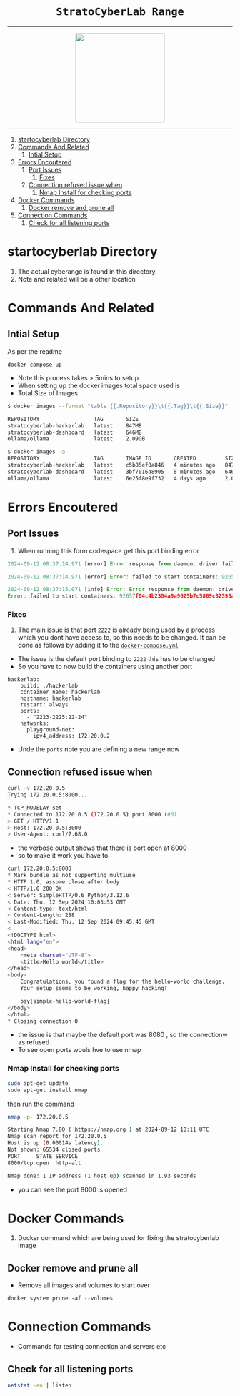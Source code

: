 <h1 align="center"><code>StratoCyberLab Range</code></h1>

---

<center>
  <a href="https://cybersecurity.bsy.fel.cvut.cz/" target="_blank">
    <img src="https://cybersecurity.bsy.fel.cvut.cz/images/illustration_class_rotated_hu3293537521e43043adfb2a5a2e5511e1_804977_1012x759_resize_q85_h3_lanczos_3.webp" width="200">
  </a>
</center>

---

1. [startocyberlab Directory](#startocyberlab-directory)
2. [Commands And Related](#commands-and-related)
   1. [Intial Setup](#intial-setup)
3. [Errors Encoutered](#errors-encoutered)
   1. [Port Issues](#port-issues)
      1. [Fixes](#fixes)
   2. [Connection refused issue when](#connection-refused-issue-when)
      1. [Nmap Install for checking ports](#nmap-install-for-checking-ports)
4. [Docker Commands](#docker-commands)
   1. [Docker remove and prune all](#docker-remove-and-prune-all)
5. [Connection Commands](#connection-commands)
   1. [Check for all listening ports](#check-for-all-listening-ports)

# startocyberlab Directory

1. The actual cyberange is found in this directory.
2. Note and related will be a other location

# Commands And Related

## Intial Setup

As per the readme

```docker
docker compose up
```

- Note this process takes > 5mins to setup
- When setting up the docker images total space used is
- Total Size of Images

```sh
$ docker images --format "table {{.Repository}}\t{{.Tag}}\t{{.Size}}"

REPOSITORY                 TAG       SIZE
stratocyberlab-hackerlab   latest    847MB
stratocyberlab-dashboard   latest    646MB
ollama/ollama              latest    2.09GB

$ docker images -a
REPOSITORY                 TAG       IMAGE ID       CREATED         SIZE
stratocyberlab-hackerlab   latest    c5b85ef0a846   4 minutes ago   847MB
stratocyberlab-dashboard   latest    3bf7016a8905   5 minutes ago   646MB
ollama/ollama              latest    6e25f8e9f732   4 days ago      2.09GB
```

# Errors Encoutered

## Port Issues

1. When running this form codespace get this port binding error

```js
2024-09-12 08:37:14.971 [error] Error response from daemon: driver failed programming external connectivity on endpoint hackerlab (c4a43c901bf78b965e86cb5fd7275a0cc644fcdfa506126a95f19e740c4f823e): failed to bind port 0.0.0.0:2222/tcp: Error starting userland proxy: listen tcp4 0.0.0.0:2222: bind: address already in use

2024-09-12 08:37:14.971 [error] Error: failed to start containers: 92657f04c4b2384a9a9625b7c5869c32395aa459a25b7db19adfe4554334b50e

2024-09-12 08:37:15.071 [info] Error: Error response from daemon: driver failed programming external connectivity on endpoint hackerlab (c4a43c901bf78b965e86cb5fd7275a0cc644fcdfa506126a95f19e740c4f823e): failed to bind port 0.0.0.0:2222/tcp: Error starting userland proxy: listen tcp4 0.0.0.0:2222: bind: address already in use
Error: failed to start containers: 92657f04c4b2384a9a9625b7c5869c32395aa459a25b7db19adfe4554334b50e
```

### Fixes

1. The main issue is that port `2222` is already being used by a process which you dont have access to, so this needs to be changed. It can be done as follows by adding it to the [`docker-compose.yml`](./stratocyberlab/docker-compose.yml)

- The issue is the default port binding to `2222` this has to be changed
- So you have to now build the containers using another port

```docker
hackerlab:
    build: ./hackerlab
    container_name: hackerlab
    hostname: hackerlab
    restart: always
    ports:
      - "2223-2225:22-24"
    networks:
      playground-net:
        ipv4_address: 172.20.0.2
```

- Unde the `ports` note you are defining a new range now

## Connection refused issue when

```sh
curl -v 172.20.0.5
Trying 172.20.0.5:8000...

* TCP_NODELAY set
* Connected to 172.20.0.5 (172.20.0.5) port 8000 (#0)
> GET / HTTP/1.1
> Host: 172.20.0.5:8000
> User-Agent: curl/7.68.0
```

- the verbose output shows that there is port open at 8000
- so to make it work you have to

```sh
curl 172.20.0.5:8000
* Mark bundle as not supporting multiuse
* HTTP 1.0, assume close after body
< HTTP/1.0 200 OK
< Server: SimpleHTTP/0.6 Python/3.12.6
< Date: Thu, 12 Sep 2024 10:03:53 GMT
< Content-type: text/html
< Content-Length: 288
< Last-Modified: Thu, 12 Sep 2024 09:45:45 GMT
<
<!DOCTYPE html>
<html lang="en">
<head>
    <meta charset="UTF-8">
    <title>Hello world</title>
</head>
<body>
    Congratulations, you found a flag for the hello-world challenge.
    Your setup seems to be working, happy hacking!

    bsy{simple-hello-world-flag}
</body>
</html>
* Closing connection 0
```

- the issue is that maybe the default port was 8080 , so the connectionw as refused
- To see open ports wouls hve to use nmap

### Nmap Install for checking ports

```sh
sudo apt-get update
sudo apt-get install nmap
```

then run the command

```sh
nmap -p- 172.20.0.5

Starting Nmap 7.80 ( https://nmap.org ) at 2024-09-12 10:11 UTC
Nmap scan report for 172.20.0.5
Host is up (0.00014s latency).
Not shown: 65534 closed ports
PORT     STATE SERVICE
8000/tcp open  http-alt

Nmap done: 1 IP address (1 host up) scanned in 1.93 seconds
```

- you can see the port 8000 is opened

# Docker Commands

1. Docker command which are being used for fixing the stratocyberlab image

## Docker remove and prune all

- Remove all images and volumes to start over

```docker
docker system prune -af --volumes
```

# Connection Commands

- Commands for testing connection and servers etc

## Check for all listening ports

```sh
netstat -an | listen
```
